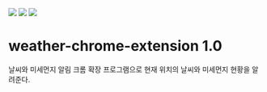 <img src="https://img.shields.io/badge/HTML5-E34F26?style=flat-square&logo=HTML5&logoColor=white"/></a>
<img src="https://img.shields.io/badge/CSS3-1572B6?style=flat-square&logo=CSS3&logoColor=white"/></a>
<img src="https://img.shields.io/badge/Javascript-F7DF1E?style=flat&logo=Javascript&logoColor=white"/></a>
# weather-chrome-extension 1.0
 날씨와 미세먼지 알림 크롬 확장 프로그램으로 현재 위치의 날씨와 미세먼지 현황을 알려준다.
